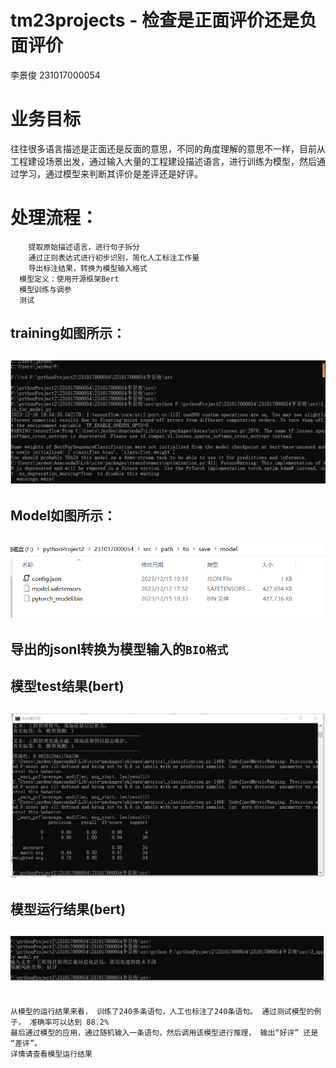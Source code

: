 # tm23projects - 检查是正面评价还是负面评价

李景俊 231017000054

# 业务目标

往往很多语言描述是正面还是反面的意思，不同的角度理解的意思不一样，目前从工程建设场景出发，通过输入大量的工程建设描述语言，进行训练为模型，然后通过学习，通过模型来判断其评价是差评还是好评。

# 处理流程：

``` 准备数据集
    提取原始描述语言，进行句子拆分
    通过正则表达式进行初步识别，简化人工标注工作量
    导出标注结果，转换为模型输入格式
  模型定义：使用开源框架Bert
  模型训练与调参
  测试
```
  ## training如图所示：
  ## ![1](./src/img/train_model.png)


  ## Model如图所示：
  ## ![2](./src/img/model.png)
  ## 导出的jsonl转换为模型输入的`BIO格式`

  ## 模型test结果(bert)
  ## ![3](./src/img/test_model.png)

  ## 模型运行结果(bert)
  ## ![4](./src/img/test_result.png)

```

从模型的运行结果来看， 训练了240多条语句，人工也标注了240条语句。 通过测试模型的例子， 准确率可以达到 88.2%
最后通过模型的应用，通过随机输入一条语句，然后调用该模型进行推理， 输出“好评” 还是 “差评”。 
详情请查看模型运行结果

```